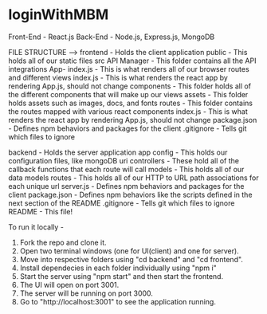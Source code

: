 # loginWithMBM

Front-End - React.js
Back-End - Node.js, Express.js, MongoDB

FILE STRUCTURE -->
frontend - Holds the client application
    public - This holds all of our static files
    src
        API Manager - This folder contains all the API integrations
        App-
            index.js - This is what renders all of our browser routes and different views
        index.js - This is what renders the react app by rendering App.js, should not change
        components - This folder holds all of the different components that will make up our views
            assets - This folder holds assets such as images, docs, and fonts
        routes - This folder contains the routes mapped with various react components 
        index.js - This is what renders the react app by rendering App.js, should not change
    package.json - Defines npm behaviors and packages for the client
    .gitignore - Tells git which files to ignore

backend - Holds the server application
    app
        config - This holds our configuration files, like mongoDB uri
        controllers - These hold all of the callback functions that each route will call
        models - This holds all of our data models
        routes - This holds all of our HTTP to URL path associations for each unique url
    server.js - Defines npm behaviors and packages for the client
    package.json - Defines npm behaviors like the scripts defined in the next section of the README
.gitignore - Tells git which files to ignore
README - This file!

To run it locally - 
1. Fork the repo and clone it.
2. Open two terminal windows (one for UI(client) and one for server).
3. Move into respective folders using "cd backend" and "cd frontend".
4. Install dependecies in each folder individually using "npm i"
5. Start the server using "npm start" and then start the frontend.
6. The UI will open on port 3001.
7. The server will be running on port 3000.
8. Go to "http://localhost:3001" to see the application running.
